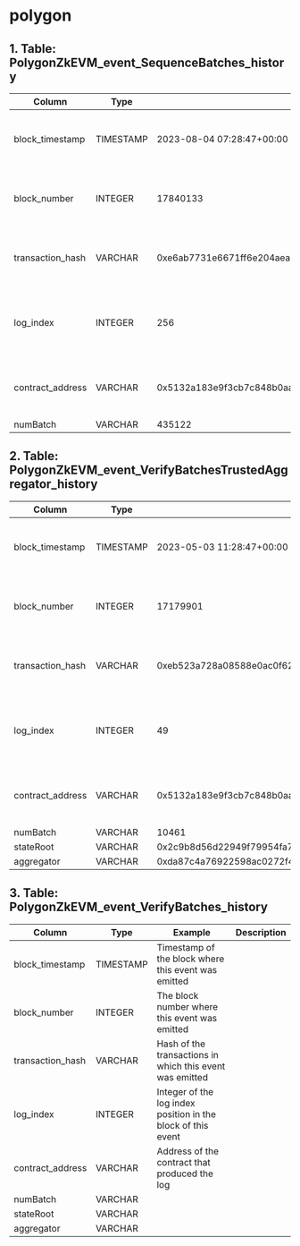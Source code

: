 # polygon

## 1. Table: PolygonZkEVM\_event\_SequenceBatches\_history

| Column            | Type      | Example                                                            | Description                                                  |
| ----------------- | --------- | ------------------------------------------------------------------ | ------------------------------------------------------------ |
| block\_timestamp  | TIMESTAMP | 2023-08-04 07:28:47+00:00                                          | Timestamp of the block where this event was emitted          |
| block\_number     | INTEGER   | 17840133                                                           | The block number where this event was emitted                |
| transaction\_hash | VARCHAR   | 0xe6ab7731e6671ff6e204aeaad72435b361b2a69101b16cfcf88bb03e3248bd5d | Hash of the transactions in which this event was emitted     |
| log\_index        | INTEGER   | 256                                                                | Integer of the log index position in the block of this event |
| contract\_address | VARCHAR   | 0x5132a183e9f3cb7c848b0aac5ae0c4f0491b7ab2                         | Address of the contract that produced the log                |
| numBatch          | VARCHAR   | 435122                                                             |                                                              |

## 2. Table: PolygonZkEVM\_event\_VerifyBatchesTrustedAggregator\_history

| Column            | Type      | Example                                                            | Description                                                  |
| ----------------- | --------- | ------------------------------------------------------------------ | ------------------------------------------------------------ |
| block\_timestamp  | TIMESTAMP | 2023-05-03 11:28:47+00:00                                          | Timestamp of the block where this event was emitted          |
| block\_number     | INTEGER   | 17179901                                                           | The block number where this event was emitted                |
| transaction\_hash | VARCHAR   | 0xeb523a728a08588e0ac0f62cd8939ddd1e4618aa2ec7348032a552f74d78c9b2 | Hash of the transactions in which this event was emitted     |
| log\_index        | INTEGER   | 49                                                                 | Integer of the log index position in the block of this event |
| contract\_address | VARCHAR   | 0x5132a183e9f3cb7c848b0aac5ae0c4f0491b7ab2                         | Address of the contract that produced the log                |
| numBatch          | VARCHAR   | 10461                                                              |                                                              |
| stateRoot         | VARCHAR   | 0x2c9b8d56d22949f79954fa73581dd291b6d0bf8e51f978aaf4d485b3cc57de09 |                                                              |
| aggregator        | VARCHAR   | 0xda87c4a76922598ac0272f4d9503a35071d686ea                         |                                                              |

## 3. Table: PolygonZkEVM\_event\_VerifyBatches\_history

| Column            | Type      | Example                                                      | Description |
| ----------------- | --------- | ------------------------------------------------------------ | ----------- |
| block\_timestamp  | TIMESTAMP | Timestamp of the block where this event was emitted          |             |
| block\_number     | INTEGER   | The block number where this event was emitted                |             |
| transaction\_hash | VARCHAR   | Hash of the transactions in which this event was emitted     |             |
| log\_index        | INTEGER   | Integer of the log index position in the block of this event |             |
| contract\_address | VARCHAR   | Address of the contract that produced the log                |             |
| numBatch          | VARCHAR   |                                                              |             |
| stateRoot         | VARCHAR   |                                                              |             |
| aggregator        | VARCHAR   |                                                              |             |
